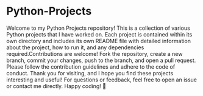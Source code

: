 # Python-Projects

Welcome to my Python Projects repository! This is a collection of various Python projects that I have worked on. Each project is contained within its own directory and includes its own README file with detailed information about the project, how to run it, and any dependencies required.Contributions are welcome! Fork the repository, create a new branch, commit your changes, push to the branch, and open a pull request. Please follow the contribution guidelines and adhere to the code of conduct. Thank you for visiting, and I hope you find these projects interesting and useful! For questions or feedback, feel free to open an issue or contact me directly. Happy coding! 🚀
